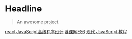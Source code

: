 # Headline

> An awesome project.

[react](read-note/深入浅出React和Redux/README.md)
[JavaScript高级程序设计](read-note/JavaScript高级程序设计（第4版）/README.md)
[慕课网ES6](read-note/慕课网ES6/README.md)
[现代 JavaScript 教程](read-note/现代%20JavaScript%20教程/README.md)